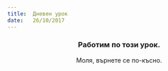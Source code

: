 ```yaml
---
title:  Дневен урок
date:   26/10/2017
---
```


### <center>Работим по този урок.</center>
<center>Моля, върнете се по-късно.</center>